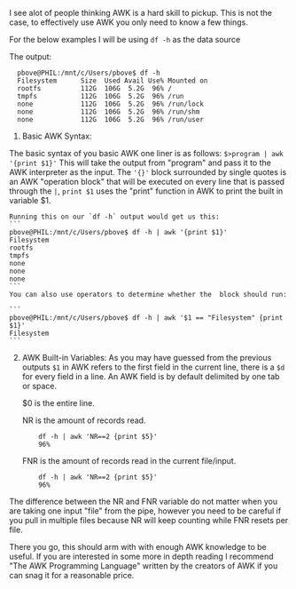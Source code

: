 I see alot of people thinking AWK is a hard skill to pickup. This is not the case, to effectively use AWK you only need to know a few things.

For the below examples I will be using `df -h` as the data source

The output:

```
  pbove@PHIL:/mnt/c/Users/pbove$ df -h
  Filesystem      Size  Used Avail Use% Mounted on
  rootfs          112G  106G  5.2G  96% /
  tmpfs           112G  106G  5.2G  96% /run
  none            112G  106G  5.2G  96% /run/lock
  none            112G  106G  5.2G  96% /run/shm
  none            112G  106G  5.2G  96% /run/user
```

1. Basic AWK Syntax:

  The basic syntax of you basic AWK one liner is as follows:
  `$>program | awk '{print $1}'`
  This will take the output from "program" and pass it to the AWK interpreter as the input. The `'{}'` block surrounded by single quotes is an AWK "operation block" that will be executed on every line that is passed through the `|`, `print $1` uses the "print" function in AWK to print the built in variable $1.

	Running this on our `df -h` output would get us this:
	```	
	pbove@PHIL:/mnt/c/Users/pbove$ df -h | awk '{print $1}'
	Filesystem
	rootfs
	tmpfs
	none
	none
	none
	```
	You can also use operators to determine whether the  block should run:

	```
	pbove@PHIL:/mnt/c/Users/pbove$ df -h | awk '$1 == "Filesystem" {print $1}'
	Filesystem
	```


2. AWK Built-in Variables:
	As you may have guessed from the previous outputs `$1` in AWK refers to the first field in the current line, there is a `$d` for every field in a line. An AWK field is by default delimited by one tab or space.


	$0 is the entire line.

	NR is the amount of records read.
	```
		df -h | awk 'NR==2 {print $5}'
		96%
	```
	FNR is the amount of records read in the current file/input.
	```
		df -h | awk 'NR==2 {print $5}'
		96%
	```
The difference between the NR and FNR variable do not matter when you are taking one input "file" from the pipe, however you need to be careful if you pull in multiple files because NR will keep counting while FNR resets per file.


There you go, this should arm with with enough AWK knowledge to be useful. If you are interested in some more in depth reading I recommend  "The AWK Programming Language" written by the creators of AWK if you can snag it for a reasonable price.
